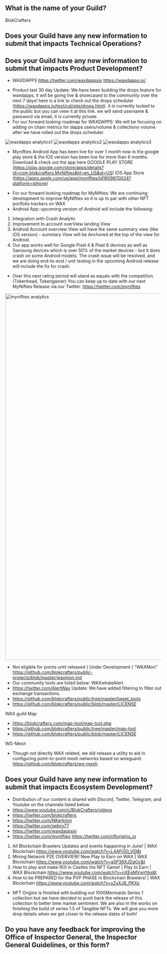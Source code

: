 ## What is the name of your Guild?
BlokCrafters

## Does your Guild have any new information to submit that impacts Technical Operations?


## Does your Guild have any new information to submit that impacts Product Development?
+ WAXDAPPS
https://twitter.com/waxdappsio
https://waxdapps.io/
- Product last 30 day Update: We have been building the drops feature for waxdapps, it will be going live & showcased to the community over the next 7 days! here is a link to check out the drops scheduler (https://waxdapps.io/test/cal/site/drops.html). it is currently locked to the public but you can view it at this link. 
 we will send username & password via email, it is currently private. 
- For our forward looking roadmap for WAXDAPPS: We will be focusing on adding on chain metrics for dapps users/volume & collections volume after we have rolled out the drops scheduler. 

![waxdapps analytics1](https://user-images.githubusercontent.com/66744057/179272383-f5533a81-af1b-45a4-adce-0fc83a5f908d.jpg)
![waxdapps analytics2](https://user-images.githubusercontent.com/66744057/179272406-dc079a02-50ff-48c5-89c2-96cd673d45b3.jpg)
![waxdapps analytics3](https://user-images.githubusercontent.com/66744057/179272411-15f59791-0111-44f6-93c4-2153581da6c6.jpg)

+ Mynifties Android App has been live for over 1 month now in the google play store & the IOS version has been live for more than 6 months. Download & check out the app here 
GOOGLE PLAY STORE (https://play.google.com/store/apps/details?id=com.blokcrafters.MyNifties&hl=en_US&gl=US) 
IOS App Store (https://apps.apple.com/us/app/mynifties/id1609870024?platform=iphone)
- For our forward looking roadmap for MyNifties: We are continuing development to improve MyNifties so it is up to par with other NFT portfolio trackers on WAX 
- Android App:
upcoming version of Android will include the following:
1. Integration with Crash Analytic
2. Improvement to account overView landing View
3. Android Account overview View will have the same summary view (like iOS version) - summary View will be Anchored at the top of the view for Android.
4. Our app works well for Google Pixel 4 & Pixel 6 devices as well as Samsung devices which is over 50% of the market devices - but it does crash on some Android models. The crash issue will be resolved, and we are doing end-to-end / unit testing in the upcoming Android release will include the fix for crash.
- Over this next rating period will stand as equals with the competition. (Tokenhead, Tokengamer) You can keep up to date with our next MyNifties Release via our Twitter: https://twitter.com/mynifties

<img width="1177" alt="mynifties analytics" src="https://user-images.githubusercontent.com/66744057/179272219-0f9da9f3-34ea-4af0-9fee-4e885407dcd8.png">


+ Not eligible for points until released ( Under Development ) "WAXMon"
https://github.com/blokcrafters/public-projects/blob/master/waxmon.md
+ Our community tools are listed below:
WAXwhaleAlert
+ https://twitter.com/AlertWax Update: We have added filtering to filter out exchange transactions.
+ https://github.com/blokcrafters/public/tree/master/tweet_tools
+ https://github.com/blokcrafters/public/blob/master/LICENSE

WAX guild Map
+ https://blokcrafters.com/map-tool/map-tool.php
+ https://github.com/blokcrafters/public/tree/master/map-tool
+ https://github.com/blokcrafters/public/blob/master/LICENSE

WG-Mesh
+ Though not directly WAX related, we did release a utility to aid in configuring point-to-point mesh networks based on wireguard.
https://github.com/blokcrafters/wg-mesh


## Does your Guild have any new information to submit that impacts Ecosystem Development?
+ Distribution of our content is shared with Discord, Twitter, Telegram, and Youtube on the channels listed below
+ https://www.youtube.com/c/BlokCrafters/videos
+ https://twitter.com/blokcrafters
+ https://twitter.com/NKerkinni
+ https://twitter.com/gebro77
+ https://twitter.com/waxdappsio
+ https://twitter.com/mynifties
https://twitter.com/nftorigins_io
1. All Blockchain Brawlers Updates and events happening in June! | WAX Blockchain
https://www.youtube.com/watch?v=L4AFr00_Vl0&t
1. Mining Network P2E OVERVIEW! New Play to Earn on WAX | WAX Blockchain
https://www.youtube.com/watch?v=a5P36XJDaOc&t
1. How to play and make ROI in Castles the NFT Game! | Play to Earn | WAX Blockchain
https://www.youtube.com/watch?v=nXEgMVxnYAs&t
1. How to be PREPARED for the PVP PHASE in Blockchain Brawlers! | WAX Blockchain
https://www.youtube.com/watch?v=xZsXJ8_PKXo

+ NFT Origins is finished with building out 1000Mermaids Series 1 collection but we have decided to push back the release of this collection to better time market sentiment. We are also in the works on finishing the build of series 1.5 of Tangible NFTs. We will give you more drop details when we get closer to the release dates of both! 

## Do you have any feedback for improving the Office of Inspector General, the Inspector General Guidelines, or this form?

